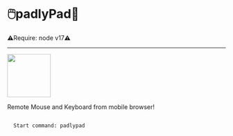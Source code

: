# 🖱️padlyPad📱
<p>⚠️Require: node v17⚠️</p>
<hr>
<img width='100vw' src='https://media3.giphy.com/media/cxWG5eigQt1K0/200.webp?cid=ecf05e47owr4y8xruf8wtsggfw2ykd6nmvtd4wac5ntt9v7k&rid=200.webp&ct=g'>
<p>Remote Mouse and Keyboard from mobile browser!</p>

<code>
  Start command: padlypad
</code>
